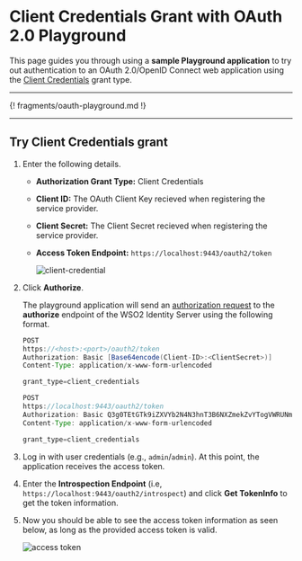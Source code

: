 # Client Credentials Grant with OAuth 2.0 Playground

This page guides you through using a **sample Playground application** to try out authentication to an OAuth 2.0/OpenID Connect web application using the [Client Credentials](../../../references/concepts/authorization/client-credential-grant/) grant type.

----

{! fragments/oauth-playground.md !}

----

## Try Client Credentials grant 

1.  Enter the following details.

    - **Authorization Grant Type:** Client Credentials
    
    - **Client ID:** The OAuth Client Key recieved when registering the service provider.

	- **Client Secret:** The Client Secret recieved when registering the service provider.

	- **Access Token Endpoint:** `https://localhost:9443/oauth2/token`

		![client-credential](../../../assets/img/samples/client-credentials-with-playground.png)
    
2. Click **Authorize**. 

	The playground application will send an
	[authorization request](https://tools.ietf.org/html/rfc6749#section-4.1.1)
	to the **authorize** endpoint of the WSO2 Identity Server using the
	following format.
	
	```java tab="Request Format"
	POST
	https://<host>:<port>/oauth2/token
	Authorization: Basic [Base64encode(Client-ID>:<ClientSecret>)]
	Content-Type: application/x-www-form-urlencoded

	grant_type=client_credentials
	```
	
	```java tab="Sample Request"
	POST
	https://localhost:9443/oauth2/token
	Authorization: Basic Q3g0TEtGTk9iZXVYb2N4N3hnT3B6NXZmekZvYTogVWRUNm5XbnFXWkdnNDFHWnI5TXBTWGs5eU04YQ==
	Content-Type: application/x-www-form-urlencoded

	grant_type=client_credentials
	``` 

3. Log in with user credentials (e.g., `admin`/`admin`). At this point, the application receives the access token. 

4. Enter the **Introspection Endpoint** (i.e, `https://localhost:9443/oauth2/introspect`) and click **Get TokenInfo** to get the token   information. 

5.  Now you should be able to see the access token information as seen
    below, as long as the provided access token is valid.  

	![access token](../../../assets/img/samples/access-token-info.png)



